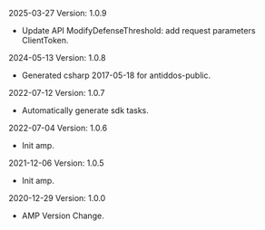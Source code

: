 2025-03-27 Version: 1.0.9
- Update API ModifyDefenseThreshold: add request parameters ClientToken.


2024-05-13 Version: 1.0.8
- Generated csharp 2017-05-18 for antiddos-public.

2022-07-12 Version: 1.0.7
- Automatically generate sdk tasks.

2022-07-04 Version: 1.0.6
- Init amp.

2021-12-06 Version: 1.0.5
- Init amp.

2020-12-29 Version: 1.0.0
- AMP Version Change.

